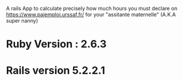 A rails App to calculate precisely how much hours you must declare on https://www.pajemploi.urssaf.fr/ for your "assitante maternelle" (A.K.A super nanny)


# Ruby Version : 2.6.3
# Rails version 5.2.2.1
